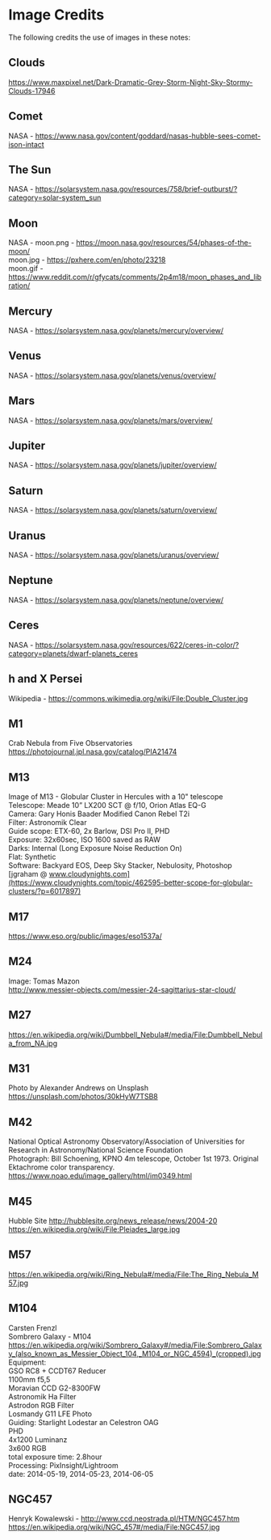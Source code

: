 # Image Credits

The following credits the use of images in these notes:


## Clouds
https://www.maxpixel.net/Dark-Dramatic-Grey-Storm-Night-Sky-Stormy-Clouds-17946

## Comet
NASA - <https://www.nasa.gov/content/goddard/nasas-hubble-sees-comet-ison-intact>

## The Sun
NASA - <https://solarsystem.nasa.gov/resources/758/brief-outburst/?category=solar-system_sun>

## Moon
NASA - moon.png - <https://moon.nasa.gov/resources/54/phases-of-the-moon/><br/>
moon.jpg - <https://pxhere.com/en/photo/23218><br/>
moon.gif - <https://www.reddit.com/r/gfycats/comments/2p4m18/moon_phases_and_libration/>

## Mercury
NASA - <https://solarsystem.nasa.gov/planets/mercury/overview/>

## Venus
NASA - https://solarsystem.nasa.gov/planets/venus/overview/

## Mars
NASA - <https://solarsystem.nasa.gov/planets/mars/overview/>

## Jupiter
NASA - <https://solarsystem.nasa.gov/planets/jupiter/overview/>

## Saturn
NASA - <https://solarsystem.nasa.gov/planets/saturn/overview/>

## Uranus
NASA - <https://solarsystem.nasa.gov/planets/uranus/overview/>

## Neptune
NASA - <https://solarsystem.nasa.gov/planets/neptune/overview/>

## Ceres
NASA - <https://solarsystem.nasa.gov/resources/622/ceres-in-color/?category=planets/dwarf-planets_ceres>

## h and X Persei
Wikipedia - <https://commons.wikimedia.org/wiki/File:Double_Cluster.jpg>

## M1
Crab Nebula from Five Observatories<br/>
<https://photojournal.jpl.nasa.gov/catalog/PIA21474>

## M13
Image of M13 - Globular Cluster in Hercules with a 10" telescope<br/>
Telescope: Meade 10” LX200 SCT @ f/10, Orion Atlas EQ-G<br/>
Camera: Gary Honis Baader Modified Canon Rebel T2i<br/>
Filter: Astronomik Clear<br/>
Guide scope: ETX-60, 2x Barlow, DSI Pro II, PHD<br/>
Exposure: 32x60sec, ISO 1600 saved as RAW<br/>
Darks: Internal (Long Exposure Noise Reduction On)<br/>
Flat: Synthetic<br/>
Software: Backyard EOS, Deep Sky Stacker, Nebulosity, Photoshop<br/>
[jgraham @ www.cloudynights.com](https://www.cloudynights.com/topic/462595-better-scope-for-globular-clusters/?p=6017897)

## M17
<https://www.eso.org/public/images/eso1537a/>

## M24
Image: Tomas Mazon<br/>
<http://www.messier-objects.com/messier-24-sagittarius-star-cloud/>

## M27
<https://en.wikipedia.org/wiki/Dumbbell_Nebula#/media/File:Dumbbell_Nebula_from_NA.jpg>

## M31
Photo by Alexander Andrews on Unsplash<br/>
<https://unsplash.com/photos/30kHyW7TSB8>

## M42
National Optical Astronomy Observatory/Association of Universities for Research in Astronomy/National Science Foundation<br/>
Photograph: Bill Schoening, KPNO 4m telescope, October 1st 1973. Original Ektachrome color transparency.
<https://www.noao.edu/image_gallery/html/im0349.html>

## M45
Hubble Site
<http://hubblesite.org/news_release/news/2004-20>
<https://en.wikipedia.org/wiki/File:Pleiades_large.jpg>

## M57
<https://en.wikipedia.org/wiki/Ring_Nebula#/media/File:The_Ring_Nebula_M57.jpg>

## M104
Carsten Frenzl<br/>
Sombrero Galaxy - M104 <br/>
<https://en.wikipedia.org/wiki/Sombrero_Galaxy#/media/File:Sombrero_Galaxy_(also_known_as_Messier_Object_104,_M104_or_NGC_4594)_(cropped).jpg>
Equipment:<br/>
GSO RC8 + CCDT67 Reducer<br/>
1100mm f5,5<br/>
Moravian CCD G2-8300FW<br/>
Astronomik Ha Filter<br/>
Astrodon RGB Filter<br/>
Losmandy G11 LFE Photo<br/>
Guiding: Starlight Lodestar an Celestron OAG<br/>
PHD<br/>
4x1200 Luminanz<br/>
3x600 RGB<br/>
total exposure time: 2.8hour<br/>
Processing: PixInsight/Lightroom<br/>
date: 2014-05-19, 2014-05-23, 2014-06-05


## NGC457
Henryk Kowalewski - <http://www.ccd.neostrada.pl/HTM/NGC457.htm>
<https://en.wikipedia.org/wiki/NGC_457#/media/File:NGC457.jpg>